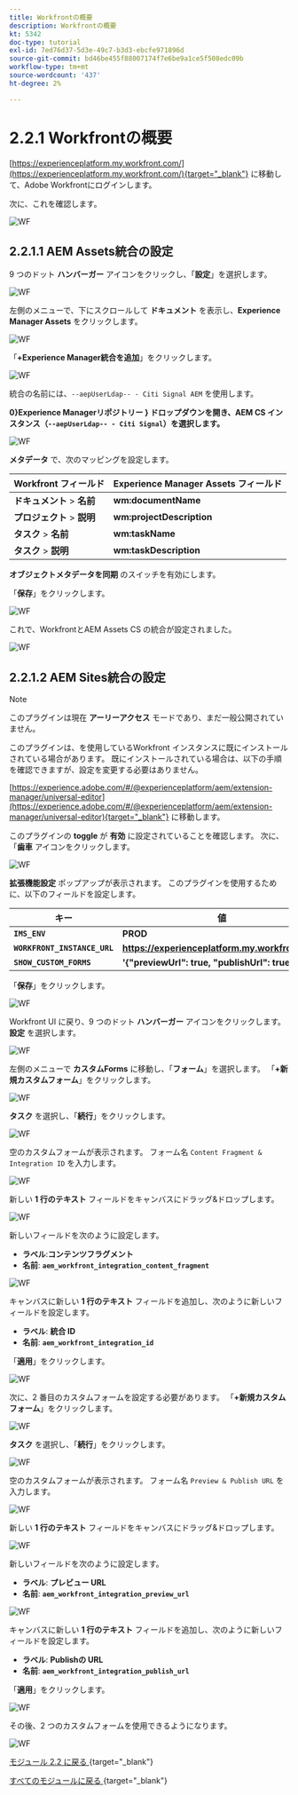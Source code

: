 ```yaml
---
title: Workfrontの概要
description: Workfrontの概要
kt: 5342
doc-type: tutorial
exl-id: 7ed76d37-5d3e-49c7-b3d3-ebcfe971896d
source-git-commit: bd46be455f88007174f7e6be9a1ce5f508edc09b
workflow-type: tm+mt
source-wordcount: '437'
ht-degree: 2%

---
```


# 2.2.1 Workfrontの概要

[https://experienceplatform.my.workfront.com/](https://experienceplatform.my.workfront.com/){target="_blank"} に移動して、Adobe Workfrontにログインします。

次に、これを確認します。

![WF](./images/wfb1.png)

## 2.2.1.1 AEM Assets統合の設定

9 つのドット **ハンバーガー** アイコンをクリックし、「**設定**」を選択します。

![WF](./images/wfb2.png)

左側のメニューで、下にスクロールして **ドキュメント** を表示し、**Experience Manager Assets** をクリックします。

![WF](./images/wfb3.png)

「**+Experience Manager統合を追加**」をクリックします。

![WF](./images/wfb4.png)

統合の名前には、`--aepUserLdap-- - Citi Signal AEM` を使用します。

**0}Experience Managerリポジトリー } ドロップダウンを開き、AEM CS インスタンス（`--aepUserLdap-- - Citi Signal`）を選択します。**

![WF](./images/wfb5.png)

**メタデータ** で、次のマッピングを設定します。

| Workfront フィールド | Experience Manager Assets フィールド |
| --------------- | ------------------------------ | 
| **ドキュメント** > **名前** | **wm:documentName** |
| **プロジェクト** > **説明** | **wm:projectDescription** |
| **タスク** > **名前** | **wm:taskName** |
| **タスク** > **説明** | **wm:taskDescription** |

**オブジェクトメタデータを同期** のスイッチを有効にします。

「**保存**」をクリックします。

![WF](./images/wfb6.png)

これで、WorkfrontとAEM Assets CS の統合が設定されました。

![WF](./images/wfb7.png)

## 2.2.1.2 AEM Sites統合の設定

>[!NOTE]
>
>このプラグインは現在 **アーリーアクセス** モードであり、まだ一般公開されていません。
>
>このプラグインは、を使用しているWorkfront インスタンスに既にインストールされている場合があります。 既にインストールされている場合は、以下の手順を確認できますが、設定を変更する必要はありません。

[https://experience.adobe.com/#/@experienceplatform/aem/extension-manager/universal-editor](https://experience.adobe.com/#/@experienceplatform/aem/extension-manager/universal-editor){target="_blank"} に移動します。

このプラグインの **toggle** が **有効** に設定されていることを確認します。 次に、「**歯車** アイコンをクリックします。

![WF](./images/wfb8.png)

**拡張機能設定** ポップアップが表示されます。 このプラグインを使用するために、以下のフィールドを設定します。

| キー | 値 |
| --------------- | ------------------------------ | 
| **`IMS_ENV`** | **PROD** |
| **`WORKFRONT_INSTANCE_URL`** | **https://experienceplatform.my.workfront.com** |
| **`SHOW_CUSTOM_FORMS`** | **&#39;{&quot;previewUrl&quot;: true, &quot;publishUrl&quot;: true}&#39;** |

「**保存**」をクリックします。

![WF](./images/wfb8.png)

Workfront UI に戻り、9 つのドット **ハンバーガー** アイコンをクリックします。 **設定** を選択します。

![WF](./images/wfb9.png)

左側のメニューで **カスタムForms** に移動し、「**フォーム**」を選択します。 「**+新規カスタムフォーム**」をクリックします。

![WF](./images/wfb10.png)

**タスク** を選択し、「**続行**」をクリックします。

![WF](./images/wfb11.png)

空のカスタムフォームが表示されます。 フォーム名 `Content Fragment & Integration ID` を入力します。

![WF](./images/wfb12.png)

新しい **1 行のテキスト** フィールドをキャンバスにドラッグ&amp;ドロップします。

![WF](./images/wfb13.png)

新しいフィールドを次のように設定します。

- **ラベル**:**コンテンツフラグメント**
- **名前**: **`aem_workfront_integration_content_fragment`**

![WF](./images/wfb14.png)

キャンバスに新しい **1 行のテキスト** フィールドを追加し、次のように新しいフィールドを設定します。

- **ラベル**: **統合 ID**
- **名前**: **`aem_workfront_integration_id`**

「**適用**」をクリックします。

![WF](./images/wfb15.png)

次に、2 番目のカスタムフォームを設定する必要があります。 「**+新規カスタムフォーム**」をクリックします。

![WF](./images/wfb10.png)

**タスク** を選択し、「**続行**」をクリックします。

![WF](./images/wfb11.png)

空のカスタムフォームが表示されます。 フォーム名 `Preview & Publish URL` を入力します。

![WF](./images/wfb16.png)

新しい **1 行のテキスト** フィールドをキャンバスにドラッグ&amp;ドロップします。

![WF](./images/wfb17.png)

新しいフィールドを次のように設定します。

- **ラベル**: **プレビュー URL**
- **名前**: **`aem_workfront_integration_preview_url`**

![WF](./images/wfb18.png)

キャンバスに新しい **1 行のテキスト** フィールドを追加し、次のように新しいフィールドを設定します。

- **ラベル**: **Publishの URL**
- **名前**: **`aem_workfront_integration_publish_url`**

「**適用**」をクリックします。

![WF](./images/wfb19.png)

その後、2 つのカスタムフォームを使用できるようになります。

![WF](./images/wfb20.png)

[ モジュール 2.2 に戻る ](./workfront.md){target="_blank"}

[ すべてのモジュールに戻る ](./../../../overview.md){target="_blank"}
